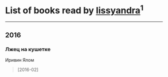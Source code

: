 # List of books read by [lissyandra](https://www.facebook.com/app_scoped_user_id/10212069337191586/)<sup>1</sup>
---

## 2016

### Лжец на кушетке
Иривин Ялом
> [2016-02] 



